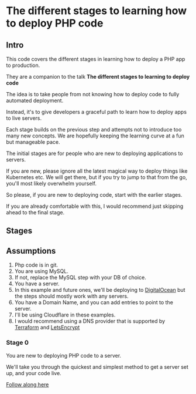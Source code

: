 # The different stages to learning how to deploy PHP code

## Intro
This code covers the different stages in learning how to deploy a PHP app to production.

They are a companion to the talk **The different stages to learning to deploy code**

The idea is to take people from not knowing how to deploy code to fully automated deployment.

Instead, it's to give developers a graceful path to learn how to deploy apps to live servers.

Each stage builds on the previous step and attempts not to introduce too many new concepts. We are hopefully keeping the learning curve at a fun but manageable pace.

The initial stages are for people who are new to deploying applications to servers.

If you are new, please ignore all the latest magical way to deploy things like Kubernetes etc.
We will get there, but if you try to jump to that from the go, you'll most likely overwhelm yourself.

So please, if you are new to deploying code, start with the earlier stages.

If you are already comfortable with this, I would recommend just skipping ahead to the final stage.

## Stages

## Assumptions
1. Php code is in git.
2. You are using MySQL.
  1. If not, replace the MySQL step with your DB of choice.
3. You have a server.
  1. In this example and future ones, we'll be deploying to [DigitalOcean](https://m.do.co/c/179a47e69ec8)
     but the steps should mostly work with any servers.
4. You have a Domain Name, and you can add entries to point to the server.
  1. I'll be using Cloudflare in these examples.
  2. I would recommend using a DNS provider that is supported by [Terraform](https://www.terraform.io/) and
     [LetsEncrypt](https://community.letsencrypt.org/t/dns-providers-who-easily-integrate-with-lets-encrypt-dns-validation/86438)


### Stage 0
You are new to deploying PHP code to a server.

We'll take you through the quickest and simplest method to get a  server set up, and your code live.

[Follow along here](./Stage_0/README.md)

